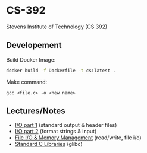 # CS-392
Stevens Institute of Technology (CS 392)

## Developement

Build Docker Image:
```bash
docker build -f Dockerfile -t cs:latest .
```

Make command:
```shell
gcc <file.c> -o <new name>
```

## Lectures/Notes

- [I/O part 1](lectures/stdio-string-part1.md) (standard output & header files)
- [I/O part 2](lectures/stdio-string-part2.md) (format strings & input)
- [File I/O & Memory Management](lectures/file-io-mem-manage.md) (read/write, file i/o)
- [Standard C Libraries](lectures/standard-c-libraries.md) (glibc)

